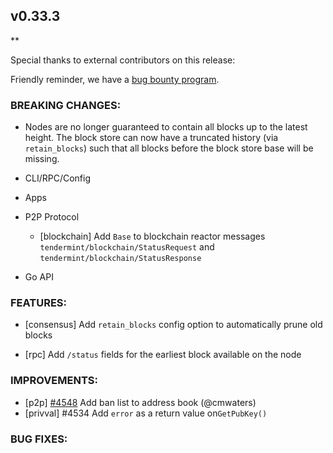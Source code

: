## v0.33.3

\*\*

Special thanks to external contributors on this release:

Friendly reminder, we have a [bug bounty program](https://hackerone.com/tendermint).

### BREAKING CHANGES:

- Nodes are no longer guaranteed to contain all blocks up to the latest height. The block store can now have a truncated history (via `retain_blocks`) such that all blocks before the block store base will be missing.

- CLI/RPC/Config

- Apps

- P2P Protocol

  - [blockchain] Add `Base` to blockchain reactor messages `tendermint/blockchain/StatusRequest` and `tendermint/blockchain/StatusResponse`

- Go API

### FEATURES:

- [consensus] Add `retain_blocks` config option to automatically prune old blocks

- [rpc] Add `/status` fields for the earliest block available on the node

### IMPROVEMENTS:

- [p2p] [\#4548](https://github.com/tendermint/tendermint/pull/4548) Add ban list to address book (@cmwaters)
- [privval] \#4534 Add `error` as a return value on`GetPubKey()`

### BUG FIXES:

